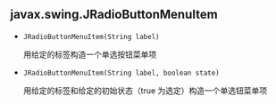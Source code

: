 ## javax.swing.JRadioButtonMenuItem

* `JRadioButtonMenuItem(String label)`

    用给定的标签构造一个单选按钮菜单项
    
* `JRadioButtonMenuItem(String label, boolean state)`

    用给定的标签和给定的初始状态（true 为选定）构造一个单选钮菜单项